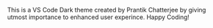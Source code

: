 This is a VS Code Dark theme created by Prantik Chatterjee by giving utmost importance to enhanced user experince. Happy Coding!